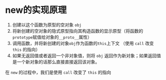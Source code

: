 # new的实现原理

1. 创建以这个函数为原型的空对象 `obj`
2. 将新创建的空对象的隐式原型指向其构造函数的显示原型（将函数的`prototype`赋值给对象的`__proto__`属性）
3. 调用函数，并将新创建的对象`obj`作为函数的`this`上下文 （使用 `call` 改变 `this` 的指向）
4. 如果无返回值或者返回一个非对象值，则将 `obj` 返回作为新对象；如果返回值是一个新对象的话那么直接直接返回该对象。

在 `new` 的过程中，我们是使用 `call` 改变了 `this` 的指向